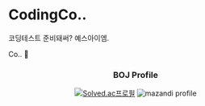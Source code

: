 # CodingCo..
코딩테스트 준비돼써? 예스아이엠. 

Co.. 🐘


<div align="center">
<h3>BOJ Profile</h3>

[![Solved.ac프로필](http://mazassumnida.wtf/api/v2/generate_badge?boj=cocciri)](https://solved.ac/cocciri)
![mazandi profile](http://mazandi.herokuapp.com/api?handle=cocciri&theme=dark)
